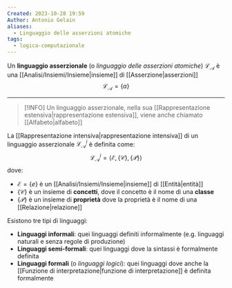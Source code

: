 ```yaml
---
Created: 2023-10-28 19:59
Author: Antonio Gelain
aliases:
  - Linguaggio delle asserzioni atomiche
tags:
  - logica-computazionale
---
```


Un **linguaggio asserzionale** (o *linguaggio delle asserzioni atomiche*) $\mathcal{L_{A}}$ è una [[Analisi/Insiemi/Insieme|insieme]] di [[Asserzione|asserzioni]] 
$$\mathcal{L_{A}} = \{ a \}$$

---
> [!INFO] Un linguaggio asserzionale, nella sua [[Rappresentazione estensiva|rappresentazione estensiva]], viene anche chiamato [[Alfabeto|alfabeto]]

La [[Rappresentazione intensiva|rappresentazione intensiva]] di un linguaggio asserzionale $\mathcal{L_{A}}^{i}$ è definita come:
$$\mathcal{L_{A}}^{i} = \langle \mathcal{E}, \{ \mathcal{C} \}, \{ \mathcal{P} \} \rangle$$
dove:
- $\mathcal{E} = \{ e \}$ è un [[Analisi/Insiemi/Insieme|insieme]] di [[Entità|entità]]
- $\{ \mathcal{C} \}$ è un insieme di **concetti**, dove il concetto è il nome di una **classe**
- $\{ \mathcal{P} \}$ è un insieme di **proprietà** dove la proprietà è il nome di una [[Relazione|relazione]]

Esistono tre tipi di linguaggi:
- **Linguaggi informali**: quei linguaggi definiti informalmente (e.g. linguaggi naturali e senza regole di produzione)
- **Linguaggi semi-formali**: quei linguaggi dove la sintassi è formalmente definita
- **Linguaggi formali** (o *linguaggi logici*): quei linguaggi dove anche la [[Funzione di interpretazione|funzione di interpretazione]] è definita formalmente